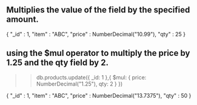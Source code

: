 ## Multiplies the value of the field by the specified amount.

{ 
  "_id" : 1,
  "item" : "ABC", 
  "price" : NumberDecimal("10.99"), 
  "qty" : 25 
}

##  using the $mul operator to multiply the price by 1.25 and the qty field by 2.
>> db.products.update({ _id: 1 },{ $mul: { price: NumberDecimal("1.25"), qty: 2 } })


{ 
  "_id" : 1, 
  "item" : "ABC", 
  "price" : NumberDecimal("13.7375"), 
  "qty" : 50 
}
